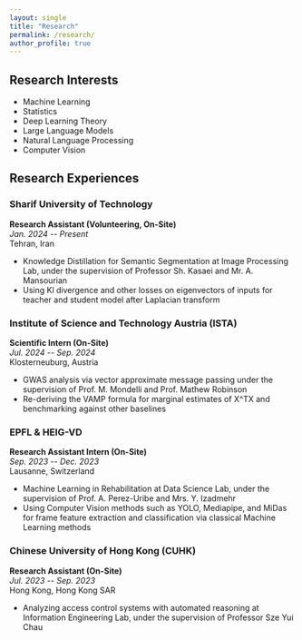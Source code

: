 ```yaml
---
layout: single
title: "Research"
permalink: /research/
author_profile: true
---
```


## Research Interests
- Machine Learning
- Statistics
- Deep Learning Theory
- Large Language Models
- Natural Language Processing
- Computer Vision

## Research Experiences

### Sharif University of Technology
**Research Assistant (Volunteering, On-Site)**  
*Jan. 2024 -- Present*  
Tehran, Iran  
- Knowledge Distillation for Semantic Segmentation at Image Processing Lab, under the supervision of Professor Sh. Kasaei and Mr. A. Mansourian
- Using Kl divergence and other losses on eigenvectors of inputs for teacher and student model after Laplacian transform

### Institute of Science and Technology Austria (ISTA)
**Scientific Intern (On-Site)**  
*Jul. 2024 -- Sep. 2024*  
Klosterneuburg, Austria  
- GWAS analysis via vector approximate message passing under the supervision of Prof. M. Mondelli and Prof. Mathew Robinson
- Re-deriving the VAMP formula for marginal estimates of X^TX and benchmarking against other baselines

### EPFL & HEIG-VD
**Research Assistant Intern (On-Site)**  
*Sep. 2023 -- Dec. 2023*  
Lausanne, Switzerland  
- Machine Learning in Rehabilitation at Data Science Lab, under the supervision of Prof. A. Perez-Uribe and Mrs. Y. Izadmehr
- Using Computer Vision methods such as YOLO, Mediapipe, and MiDas for frame feature extraction and classification via classical Machine Learning methods

### Chinese University of Hong Kong (CUHK)
**Research Assistant (On-Site)**  
*Jul. 2023 -- Sep. 2023*  
Hong Kong, Hong Kong SAR  
- Analyzing access control systems with automated reasoning at Information Engineering Lab, under the supervision of Professor Sze Yui Chau 